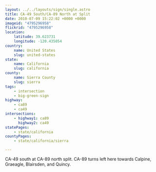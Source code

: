 ```yaml
---
layout: ../../layouts/sign/single.astro
title: CA-49 South/CA-89 North at Split
date: 2010-07-09 15:22:02 +0000 +0000
imageid: "4795296958"
flickrid: "4795296958"
location:
    latitude: 39.623731
    longitude: -120.435054
country:
    name: United States
    slug: united-states
state:
    name: California
    slug: california
county:
    name: Sierra County
    slug: sierra
tags:
    - intersection
    - big-green-sign
highway:
    - ca89
    - ca49
intersections:
    - highway1: ca89
      highway2: ca49
statePages:
    - state/california
countyPages:
    - state/california/sierra

---
```

CA-49 south at CA-89 north split.  CA-89 turns left here towards Calpine, Graeagle, Blairsden, and Quincy.